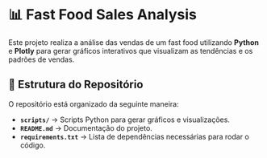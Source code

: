 # 📊 Fast Food Sales Analysis

Este projeto realiza a análise das vendas de um fast food utilizando **Python** e **Plotly** para gerar gráficos interativos que visualizam as tendências e os padrões de vendas.

## 📂 Estrutura do Repositório

O repositório está organizado da seguinte maneira:

- **`scripts/`** → Scripts Python para gerar gráficos e visualizações.
- **`README.md`** → Documentação do projeto.
- **`requirements.txt`** → Lista de dependências necessárias para rodar o código.


